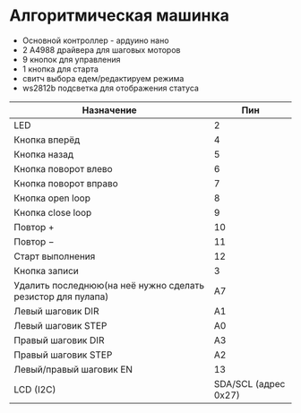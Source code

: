 # Алгоритмическая машинка
- Основной контроллер - ардуино нано
- 2 A4988 драйвера для шаговых моторов
- 9 кнопок для управления
- 1 кнопка для старта
- свитч выбора едем/редактируем режима
- ws2812b подсветка для отображения статуса

| Назначение          | Пин  |
|---------------------|------|
| LED                 | 2    |
| Кнопка вперёд       | 4    |
| Кнопка назад        | 5    |
| Кнопка поворот влево| 6    |
| Кнопка поворот вправо| 7   |
| Кнопка open loop    | 8    |
| Кнопка close loop   | 9    |
| Повтор +            | 10   |
| Повтор −            | 11   |
| Старт выполнения    | 12   |
| Кнопка записи       | 3    |
| Удалить последнюю(на неё нужно сделать резистор для пулапа)   | A7   |
| Левый шаговик DIR   | A1   |
| Левый шаговик STEP  | A0   |
| Правый шаговик DIR  | A3   |
| Правый шаговик STEP | A2   |
| Левый/правый шаговик EN | 13 |
| LCD (I2C)           | SDA/SCL (адрес 0x27) |
